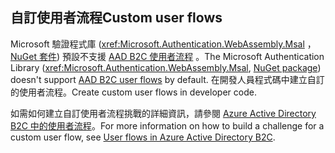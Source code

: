 ## <a name="custom-user-flows"></a><span data-ttu-id="e863d-101">自訂使用者流程</span><span class="sxs-lookup"><span data-stu-id="e863d-101">Custom user flows</span></span>

<span data-ttu-id="e863d-102">Microsoft 驗證程式庫 (<xref:Microsoft.Authentication.WebAssembly.Msal> ， [NuGet 套件](https://www.nuget.org/packages/Microsoft.Authentication.WebAssembly.Msal/)) 預設不支援 [AAD B2C 使用者流程](/azure/active-directory-b2c/user-flow-overview) 。</span><span class="sxs-lookup"><span data-stu-id="e863d-102">The Microsoft Authentication Library (<xref:Microsoft.Authentication.WebAssembly.Msal>, [NuGet package](https://www.nuget.org/packages/Microsoft.Authentication.WebAssembly.Msal/)) doesn't support [AAD B2C user flows](/azure/active-directory-b2c/user-flow-overview) by default.</span></span> <span data-ttu-id="e863d-103">在開發人員程式碼中建立自訂的使用者流程。</span><span class="sxs-lookup"><span data-stu-id="e863d-103">Create custom user flows in developer code.</span></span>

<span data-ttu-id="e863d-104">如需如何建立自訂使用者流程挑戰的詳細資訊，請參閱 [Azure Active Directory B2C 中的使用者流程](/azure/active-directory-b2c/user-flow-overview)。</span><span class="sxs-lookup"><span data-stu-id="e863d-104">For more information on how to build a challenge for a custom user flow, see [User flows in Azure Active Directory B2C](/azure/active-directory-b2c/user-flow-overview).</span></span>
